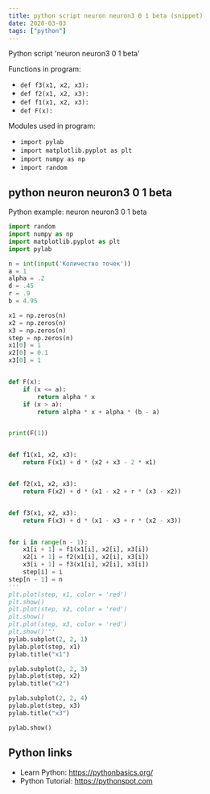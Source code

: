 ```yaml
---
title: python script neuron neuron3 0 1 beta (snippet)
date: 2020-03-03
tags: ["python"]
---
```

Python script 'neuron neuron3 0 1 beta'

Functions in program: 
* `def f3(x1, x2, x3):`
* `def f2(x1, x2, x3):`
* `def f1(x1, x2, x3):`
* `def F(x):`

Modules used in program: 
* `import pylab`
* `import matplotlib.pyplot as plt`
* `import numpy as np`
* `import random`

## python neuron neuron3 0 1 beta

Python example: neuron neuron3 0 1 beta

```python
import random
import numpy as np
import matplotlib.pyplot as plt
import pylab

n = int(input('Количество точек'))
a = 1
alpha = .2
d = .45
r = .9
b = 4.95

x1 = np.zeros(n)
x2 = np.zeros(n)
x3 = np.zeros(n)
step = np.zeros(n)
x1[0] = 1
x2[0] = 0.1
x3[0] = 1


def F(x):
    if (x <= a):
        return alpha * x
    if (x > a):
        return alpha * x + alpha * (b - a)


print(F(1))


def f1(x1, x2, x3):
    return F(x1) + d * (x2 + x3 - 2 * x1)


def f2(x1, x2, x3):
    return F(x2) + d * (x1 - x2 + r * (x3 - x2))


def f3(x1, x2, x3):
    return F(x3) + d * (x1 - x3 + r * (x2 - x3))


for i in range(n - 1):
    x1[i + 1] = f1(x1[i], x2[i], x3[i])
    x2[i + 1] = f2(x1[i], x2[i], x3[i])
    x3[i + 1] = f3(x1[i], x2[i], x3[i])
    step[i] = i
step[n - 1] = n
'''
plt.plot(step, x1, color = 'red')
plt.show()
plt.plot(step, x2, color = 'red')
plt.show()
plt.plot(step, x3, color = 'red')
plt.show()'''
pylab.subplot(2, 2, 1)
pylab.plot(step, x1)
pylab.title("x1")

pylab.subplot(2, 2, 3)
pylab.plot(step, x2)
pylab.title("x2")

pylab.subplot(2, 2, 4)
pylab.plot(step, x3)
pylab.title("x3")

pylab.show()

```

## Python links

- Learn Python: https://pythonbasics.org/
- Python Tutorial: https://pythonspot.com

